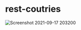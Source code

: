 ﻿# rest-coutries
 ![Screenshot 2021-09-17 203200](https://user-images.githubusercontent.com/86622356/133800422-7f73012a-a7a4-4c3a-9f66-86b169bd91fb.png)

